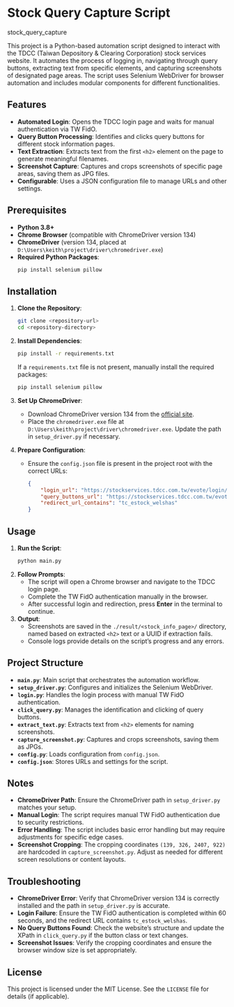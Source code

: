 # Stock Query Capture Script

stock_query_capture

This project is a Python-based automation script designed to interact with the TDCC (Taiwan Depository & Clearing Corporation) stock services website. It automates the process of logging in, navigating through query buttons, extracting text from specific elements, and capturing screenshots of designated page areas. The script uses Selenium WebDriver for browser automation and includes modular components for different functionalities.

## Features
- **Automated Login**: Opens the TDCC login page and waits for manual authentication via TW FidO.
- **Query Button Processing**: Identifies and clicks query buttons for different stock information pages.
- **Text Extraction**: Extracts text from the first `<h2>` element on the page to generate meaningful filenames.
- **Screenshot Capture**: Captures and crops screenshots of specific page areas, saving them as JPG files.
- **Configurable**: Uses a JSON configuration file to manage URLs and other settings.

## Prerequisites
- **Python 3.8+**
- **Chrome Browser** (compatible with ChromeDriver version 134)
- **ChromeDriver** (version 134, placed at `D:\Users\keith\project\driver\chromedriver.exe`)
- **Required Python Packages**:
  ```bash
  pip install selenium pillow
  ```

## Installation
1. **Clone the Repository**:
   ```bash
   git clone <repository-url>
   cd <repository-directory>
   ```

2. **Install Dependencies**:
   ```bash
   pip install -r requirements.txt
   ```
   If a `requirements.txt` file is not present, manually install the required packages:
   ```bash
   pip install selenium pillow
   ```

3. **Set Up ChromeDriver**:
   - Download ChromeDriver version 134 from the [official site](https://chromedriver.chromium.org/downloads).
   - Place the `chromedriver.exe` file at `D:\Users\keith\project\driver\chromedriver.exe`. Update the path in `setup_driver.py` if necessary.

4. **Prepare Configuration**:
   - Ensure the `config.json` file is present in the project root with the correct URLs:
     ```json
     {
         "login_url": "https://stockservices.tdcc.com.tw/evote/login/goTwFidO.html",
         "query_buttons_url": "https://stockservices.tdcc.com.tw/evote/shareholder/000/tc_estock_welshas.html?stockInfo=",
         "redirect_url_contains": "tc_estock_welshas"
     }
     ```

## Usage
1. **Run the Script**:
   ```bash
   python main.py
   ```
2. **Follow Prompts**:
   - The script will open a Chrome browser and navigate to the TDCC login page.
   - Complete the TW FidO authentication manually in the browser.
   - After successful login and redirection, press **Enter** in the terminal to continue.
3. **Output**:
   - Screenshots are saved in the `./result/<stock_info_page>/` directory, named based on extracted `<h2>` text or a UUID if extraction fails.
   - Console logs provide details on the script’s progress and any errors.

## Project Structure
- **`main.py`**: Main script that orchestrates the automation workflow.
- **`setup_driver.py`**: Configures and initializes the Selenium WebDriver.
- **`login.py`**: Handles the login process with manual TW FidO authentication.
- **`click_query.py`**: Manages the identification and clicking of query buttons.
- **`extract_text.py`**: Extracts text from `<h2>` elements for naming screenshots.
- **`capture_screenshot.py`**: Captures and crops screenshots, saving them as JPGs.
- **`config.py`**: Loads configuration from `config.json`.
- **`config.json`**: Stores URLs and settings for the script.

## Notes
- **ChromeDriver Path**: Ensure the ChromeDriver path in `setup_driver.py` matches your setup.
- **Manual Login**: The script requires manual TW FidO authentication due to security restrictions.
- **Error Handling**: The script includes basic error handling but may require adjustments for specific edge cases.
- **Screenshot Cropping**: The cropping coordinates `(139, 326, 2407, 922)` are hardcoded in `capture_screenshot.py`. Adjust as needed for different screen resolutions or content layouts.

## Troubleshooting
- **ChromeDriver Error**: Verify that ChromeDriver version 134 is correctly installed and the path in `setup_driver.py` is accurate.
- **Login Failure**: Ensure the TW FidO authentication is completed within 60 seconds, and the redirect URL contains `tc_estock_welshas`.
- **No Query Buttons Found**: Check the website’s structure and update the XPath in `click_query.py` if the button class or text changes.
- **Screenshot Issues**: Verify the cropping coordinates and ensure the browser window size is set appropriately.

## License
This project is licensed under the MIT License. See the `LICENSE` file for details (if applicable).